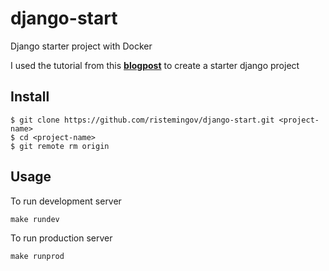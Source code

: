 # django-start
Django starter project with Docker

I used the tutorial from this [**blogpost**](https://testdriven.io/blog/dockerizing-django-with-postgres-gunicorn-and-nginx/) to create a starter django project

## Install

    $ git clone https://github.com/ristemingov/django-start.git <project-name>
    $ cd <project-name>
    $ git remote rm origin


## Usage


To run development server

    make rundev


To run production server

    make runprod

